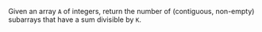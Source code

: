 Given an array `A` of integers, return the number of (contiguous, non-empty) subarrays that have a sum divisible by `K`.